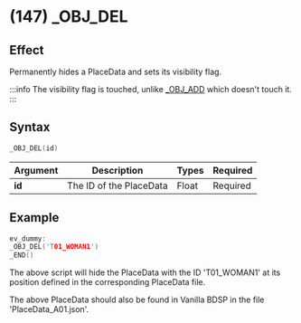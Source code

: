 # (147) _OBJ_DEL

## Effect

Permanently hides a PlaceData and sets its visibility flag.

:::info
The visibility flag is touched, unlike [_OBJ_ADD](146-obj-add.md) which doesn't touch it.
:::

## Syntax

```c
_OBJ_DEL(id)
```

| Argument | Description | Types | Required |
| - | - | - | - |
| **id** | The ID of the PlaceData | Float | Required |

## Example

```c
ev_dummy:
_OBJ_DEL('T01_WOMAN1')
_END()
```

The above script will hide the PlaceData with the ID 'T01_WOMAN1' at its position defined in the corresponding PlaceData file.

The above PlaceData should also be found in Vanilla BDSP in the file 'PlaceData_A01.json'.
